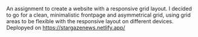 An assignment to create a website with a responsive grid layout. I decided to go for a clean, minimalistic frontpage and asymmetrical grid, using grid areas to be flexible with the responsive layout on different devices. Deplopyed on https://stargazenews.netlify.app/ 
